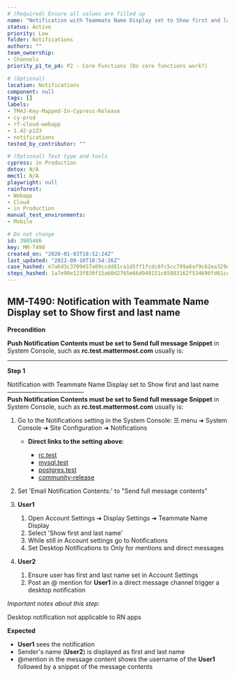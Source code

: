 ```yaml
---
# (Required) Ensure all values are filled up
name: "Notification with Teammate Name Display set to Show first and last name"
status: Active
priority: Low
folder: Notifications
authors: ""
team_ownership:
- Channels
priority_p1_to_p4: P2 - Core Functions (Do core functions work?)

# (Optional)
location: Notifications
component: null
tags: []
labels:
- TM4J-Key-Mapped-In-Cypress-Release
- cy-prod
- rf-cloud-webapp
- 1.42-p123
- notifications
tested_by_contributor: ""

# (Optional) Test type and tools
cypress: in Production
detox: N/A
mmctl: N/A
playwright: null
rainforest:
- Webapp
- Cloud
- in Production
manual_test_environments:
- Mobile

# Do not change
id: 3905486
key: MM-T490
created_on: "2020-01-03T18:52:24Z"
last_updated: "2022-09-10T10:54:26Z"
case_hashed: e7a6d3c3709457a09ccdd81ca1d5ff1fcdc6fc5cc799a6af9c62ea329ef59878a0f9f9acb045ab03e61c3ea721974c84
steps_hashed: 1a7e90e123f830f15a60d2765e66d940151c65883162f534696fd61ceaf668b1966ab23e9baffc20a85f7b107eb246e6
---
```


<!-- (Auto-generated) Based on frontmatter's "key" and "name" -->

## MM-T490: Notification with Teammate Name Display set to Show first and last name

**Precondition**

**Push Notification Contents must be set to Send full message Snippet** in System Console, such as **rc.test.mattermost.com** usually is:

---

**Step 1**

Notification with Teammate Name Display set to Show first and last name\
–––––––––––––––––––––––––\
**Push Notification Contents must be set to Send full message Snippet** in System Console, such as **rc.test.mattermost.com** usually is:

1. Go to the Notifications setting in the System Console: ☰ menu ➜ System Console ➜ Site Configuration ➜ Notifications

   - **Direct links to the setting above**:

     - [rc.test](https://rc.test.mattermost.com/admin_console/environment/notifications)
     - [mysql.test](https://mysql.test.mattermost.com/admin_console/environment/notifications)
     - [postgres.test](https://postgres.test.mattermost.com/admin_console/environment/notifications)
     - [community-release](https://community-release.mattermost.com/admin_console/environment/notifications)

2. Set 'Email Notification Contents:' to "Send full message contents"

3. **User1**

   1. Open Account Settings ➜ Display Settings ➜ Teammate Name Display
   2. Select 'Show first and last name'
   3. While still in Account settings go to Notifications
   4. Set Desktop Notifications to Only for mentions and direct messages

4. **User2**

   1. Ensure user has first and last name set in Account Settings
   2. Post an @ mention for **User1** in a direct message channel trigger a desktop notification

_Important notes about this step:_

Desktop notification not applicable to RN apps

**Expected**

- **User1** sees the notification
- Sender's name (**User2**) is displayed as first and last name
- @mention in the message content shows the username of the **User1** followed by a snippet of the message contents
